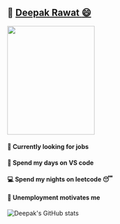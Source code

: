 ## :link: [Deepak Rawat :smile: ](https://deepakr-28.github.io/deepakr28/)

<img src="https://i.imgur.com/iVegJ35.png" width="200" height="250">

  #### :newspaper: Currently looking for jobs 
  #### :large_blue_circle: Spend my days on VS code
  #### :computer: Spend my nights on leetcode :sleeping:
  #### :necktie: Unemployment motivates me

![Deepak's GitHub stats](https://github-readme-stats.vercel.app/api?username=DeepakR-28&show_icons=true&theme=radical)
